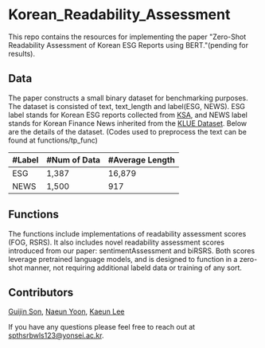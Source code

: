 # Korean_Readability_Assessment

This repo contains the resources for implementing the paper "Zero-Shot Readability Assessment of Korean ESG Reports using BERT."(pending for results).

## Data 

The paper constructs a small binary dataset for benchmarking purposes.  
The dataset is consisted of text, text_length and label(ESG, NEWS). ESG label stands for Korean ESG reports collected from [KSA](https://www.ksa.or.kr/ksa_kr/index.do), and NEWS label stands for Korean Finance News inherited from the [KLUE Dataset](https://klue-benchmark.com). Below are the details of the dataset. (Codes used to preprocess the text can be found at functions/tp_func)

| #Label | #Num of Data | #Average Length |
|--------|--------------|-----------------|
| ESG    | 1,387        | 16,879          |
| NEWS   | 1,500        | 917             |

## Functions

The functions include implementations of readability assessment scores (FOG, RSRS). It also includes novel readability assessment scores introduced from our paper: sentimentAssessment and biRSRS. Both scores leverage pretrained language models, and is  designed to function in a zero-shot manner, not requiring additional labeld data or training of any sort. 


## Contributors

[Guijin Son](https://github.com/guijinSON),
[Naeun Yoon](https://github.com/shineeun),
[Kaeun Lee](https://github.com/Kaeun-Lee)

If you have any questions please feel free to reach out at [spthsrbwls123@yonsei.ac.kr](spthsrbwls123@yonsei.ac.kr).
